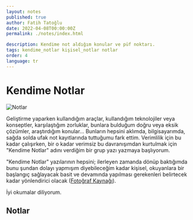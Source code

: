```yaml
---
layout: notes
published: true
author: Fatih Tatoğlu
date: 2022-04-08T00:00:00Z
permalink: ./notes/index.html

description: Kendime not aldığım konular ve püf noktarı.
tags: kendime_notlar kişisel_notlar notlar
order: 4
language: tr
---
```


# Kendime Notlar

![Notlar](../../image/notes.jpg)

Geliştirme yaparken kullandığım araçlar, kullandığım teknolojiler veya konseptler, karşılaştığım zorluklar, bunlara bulduğum doğru veya eksik çözümler, araştırdığım konular... Bunların hepsini aklımda, bilgisayarımda, sağda solda ufak not kayıtlarında tuttuğumu fark ettim. Verimlilik için bu kadar çalışırken, bir o kadar verimsiz bu davranışımdan kurtulmak için "Kendime Notlar" adını verdiğim bir grup yazı yazmaya başlıyorum.

"Kendime Notlar" yazılarının hepsini; ilerleyen zamanda dönüp baktığımda bunu şundan dolayı yapmışım diyebileceğim kadar kişisel, okuyanlara bir başlangıç sağlayacak basit ve devamında yapılması gerekenleri belirtecek kadar yönlendirici olacak ([Fotoğraf Kaynağı](https://www.pexels.com/tr-tr/fotograf/yapiskan-not-lot-1629212/)).

İyi okumalar diliyorum.

## Notlar
